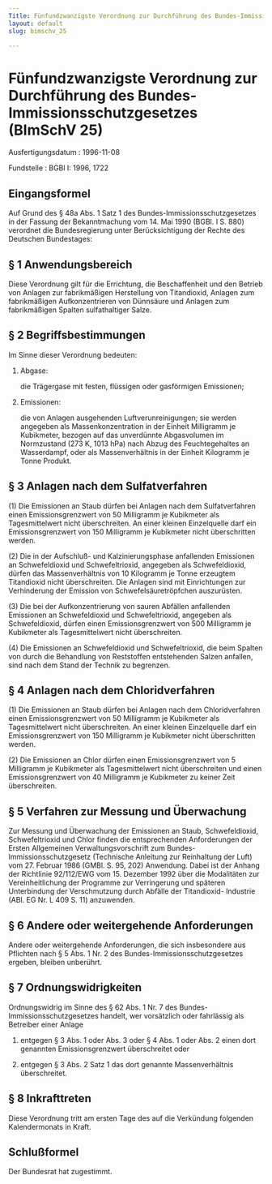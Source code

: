 ```yaml
---
Title: Fünfundzwanzigste Verordnung zur Durchführung des Bundes-Immissionsschutzgesetzes
layout: default
slug: bimschv_25

---
```


# Fünfundzwanzigste Verordnung zur Durchführung des Bundes-Immissionsschutzgesetzes (BImSchV 25)

Ausfertigungsdatum
:   1996-11-08

Fundstelle
:   BGBl I: 1996, 1722



## Eingangsformel

Auf Grund des § 48a Abs. 1 Satz 1 des Bundes-Immissionsschutzgesetzes
in der Fassung der Bekanntmachung vom 14. Mai 1990 (BGBl. I S. 880)
verordnet die Bundesregierung unter Berücksichtigung der Rechte des
Deutschen Bundestages:


## § 1 Anwendungsbereich

Diese Verordnung gilt für die Errichtung, die Beschaffenheit und den
Betrieb von Anlagen zur fabrikmäßigen Herstellung von Titandioxid,
Anlagen zum fabrikmäßigen Aufkonzentrieren von Dünnsäure und Anlagen
zum fabrikmäßigen Spalten sulfathaltiger Salze.


## § 2 Begriffsbestimmungen

Im Sinne dieser Verordnung bedeuten:

1.  Abgase:

    die Trägergase mit festen, flüssigen oder gasförmigen Emissionen;


2.  Emissionen:

    die von Anlagen ausgehenden Luftverunreinigungen; sie werden angegeben
    als Massenkonzentration in der Einheit Milligramm je Kubikmeter,
    bezogen auf das unverdünnte Abgasvolumen im Normzustand (273 K, 1013
    hPa) nach Abzug des Feuchtegehaltes an Wasserdampf, oder als
    Massenverhältnis in der Einheit Kilogramm je Tonne Produkt.





## § 3 Anlagen nach dem Sulfatverfahren

(1) Die Emissionen an Staub dürfen bei Anlagen nach dem
Sulfatverfahren einen Emissionsgrenzwert von 50 Milligramm je
Kubikmeter als Tagesmittelwert nicht überschreiten. An einer kleinen
Einzelquelle darf ein Emissionsgrenzwert von 150 Milligramm je
Kubikmeter nicht überschritten werden.

(2) Die in der Aufschluß- und Kalzinierungsphase anfallenden
Emissionen an Schwefeldioxid und Schwefeltrioxid, angegeben als
Schwefeldioxid, dürfen das Massenverhältnis von 10 Kilogramm je Tonne
erzeugtem Titandioxid nicht überschreiten. Die Anlagen sind mit
Einrichtungen zur Verhinderung der Emission von Schwefelsäuretröpfchen
auszurüsten.

(3) Die bei der Aufkonzentrierung von sauren Abfällen anfallenden
Emissionen an Schwefeldioxid und Schwefeltrioxid, angegeben als
Schwefeldioxid, dürfen einen Emissionsgrenzwert von 500 Milligramm je
Kubikmeter als Tagesmittelwert nicht überschreiten.

(4) Die Emissionen an Schwefeldioxid und Schwefeltrioxid, die beim
Spalten von durch die Behandlung von Reststoffen entstehenden Salzen
anfallen, sind nach dem Stand der Technik zu begrenzen.


## § 4 Anlagen nach dem Chloridverfahren

(1) Die Emissionen an Staub dürfen bei Anlagen nach dem
Chloridverfahren einen Emissionsgrenzwert von 50 Milligramm je
Kubikmeter als Tagesmittelwert nicht überschreiten. An einer kleinen
Einzelquelle darf ein Emissionsgrenzwert von 150 Milligramm je
Kubikmeter nicht überschritten werden.

(2) Die Emissionen an Chlor dürfen einen Emissionsgrenzwert von 5
Milligramm je Kubikmeter als Tagesmittelwert nicht überschreiten und
einen Emissionsgrenzwert von 40 Milligramm je Kubikmeter zu keiner
Zeit überschreiten.


## § 5 Verfahren zur Messung und Überwachung

Zur Messung und Überwachung der Emissionen an Staub, Schwefeldioxid,
Schwefeltrioxid und Chlor finden die entsprechenden Anforderungen der
Ersten Allgemeinen Verwaltungsvorschrift zum Bundes-
Immissionsschutzgesetz (Technische Anleitung zur Reinhaltung der Luft)
vom 27. Februar 1986 (GMBl. S. 95, 202) Anwendung. Dabei ist der
Anhang der Richtlinie 92/112/EWG vom 15. Dezember 1992 über die
Modalitäten zur Vereinheitlichung der Programme zur Verringerung und
späteren Unterbindung der Verschmutzung durch Abfälle der Titandioxid-
Industrie (ABl. EG Nr. L 409 S. 11) anzuwenden.


## § 6 Andere oder weitergehende Anforderungen

Andere oder weitergehende Anforderungen, die sich insbesondere aus
Pflichten nach § 5 Abs. 1 Nr. 2 des Bundes-Immissionsschutzgesetzes
ergeben, bleiben unberührt.


## § 7 Ordnungswidrigkeiten

Ordnungswidrig im Sinne des § 62 Abs. 1 Nr. 7 des Bundes-
Immissionsschutzgesetzes handelt, wer vorsätzlich oder fahrlässig als
Betreiber einer Anlage

1.  entgegen § 3 Abs. 1 oder Abs. 3 oder § 4 Abs. 1 oder Abs. 2 einen dort
    genannten Emissionsgrenzwert überschreitet oder


2.  entgegen § 3 Abs. 2 Satz 1 das dort genannte Massenverhältnis
    überschreitet.





## § 8 Inkrafttreten

Diese Verordnung tritt am ersten Tage des auf die Verkündung folgenden
Kalendermonats in Kraft.


## Schlußformel

Der Bundesrat hat zugestimmt.

